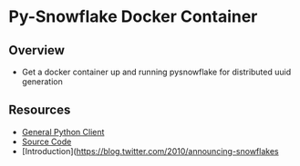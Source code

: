Py-Snowflake Docker Container 
=

Overview
-

-	Get a docker container up and running pysnowflake for distributed uuid generation

Resources
-

-	[General Python Client](https://github.com/erans/pysnowflakeclient)
-	[Source Code](https://github.com/erans/pysnowflake)
-	[Introduction](https://blog.twitter.com/2010/announcing-snowflakes

